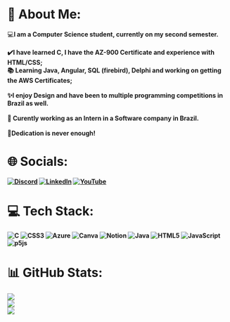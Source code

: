 # 💫 About Me: 
💻<b>I am a Computer Science student, currently on my second semester.<br><br>✔️I have learned C, I have the AZ-900 Certificate and experience with HTML/CSS;<br>📚 Learning Java, Angular, SQL (firebird), Delphi and working on getting the AWS Certificates;<br><br>✨I enjoy Design and have been to multiple programming competitions in Brazil as well.<br><br>💼 Curently working as an Intern in a Software company in Brazil.<br><br>🌙Dedication is never enough!

# 🌐 Socials: 
[![Discord](https://img.shields.io/badge/Discord-%237289DA.svg?logo=discord&logoColor=white)](https://discord.gg/littlehopw) [![LinkedIn](https://img.shields.io/badge/LinkedIn-%230077B5.svg?logo=linkedin&logoColor=white)](https://linkedin.com/in/ana-clara-ribeiro-rodrigues-da-cunha-61665825b/) [![YouTube](https://img.shields.io/badge/YouTube-%23FF0000.svg?logo=YouTube&logoColor=white)](https://youtube.com/@https://www.youtube.com/channel/UCJxf05IBTSXGZ3MI_uR25jA) 

# 💻 Tech Stack: 
![C](https://img.shields.io/badge/c-%2300599C.svg?style=for-the-badge&logo=c&logoColor=white) ![CSS3](https://img.shields.io/badge/css3-%231572B6.svg?style=for-the-badge&logo=css3&logoColor=white) ![Azure](https://img.shields.io/badge/azure-%230072C6.svg?style=for-the-badge&logo=azure-devops&logoColor=white) ![Canva](https://img.shields.io/badge/Canva-%2300C4CC.svg?style=for-the-badge&logo=Canva&logoColor=white) ![Notion](https://img.shields.io/badge/Notion-%23000000.svg?style=for-the-badge&logo=notion&logoColor=white) ![Java](https://img.shields.io/badge/java-%23ED8B00.svg?style=for-the-badge&logo=java&logoColor=white) ![HTML5](https://img.shields.io/badge/html5-%23E34F26.svg?style=for-the-badge&logo=html5&logoColor=white) ![JavaScript](https://img.shields.io/badge/javascript-%23323330.svg?style=for-the-badge&logo=javascript&logoColor=%23F7DF1E) ![p5js](https://img.shields.io/badge/p5.js-ED225D?style=for-the-badge&logo=p5.js&logoColor=FFFFFF) 

# 📊 GitHub Stats: 
![](https://github-readme-stats.vercel.app/api?username=littlehopw&theme=material-palenight&hide_border=false&include_all_commits=false&count_private=false)<br/> ![](https://github-readme-streak-stats.herokuapp.com/?user=littlehopw&theme=material-palenight&hide_border=false)<br/> ![](https://github-readme-stats.vercel.app/api/top-langs/?username=littlehopw&theme=material-palenight&hide_border=false&include_all_commits=false&count_private=false&layout=compact)  
